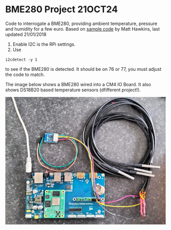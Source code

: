 # BME280 Project 21OCT24
Code to interrogate a BME280, providing ambient temperature, pressure and humidity for a few euro.
Based on 
[sample code](https://www.raspberrypi-spy.co.uk/2016/07/using-bme280-i2c-temperature-pressure-sensor-in-python)
by Matt Hawkins, last updated 21/01/2018

1. Enable I2C is the RPi settings.
2. Use 
```
i2cdetect -y 1
```
to see if the BME280 is detected. It should be on 76 or 77, you must adjust the code to match.

The image below shows a BME280 wired into a CM4 IO Board. It also shows DS18B20 based temperature sensors (dfifferent project!).

<img title="BME280 on CM4" alt="BME280" src="/images/BME280.jpg">
